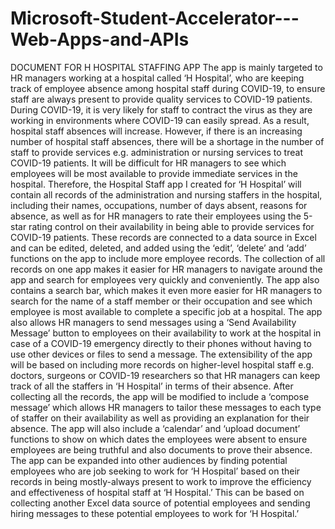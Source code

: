 # Microsoft-Student-Accelerator---Web-Apps-and-APIs
DOCUMENT FOR H HOSPITAL STAFFING APP
The app is mainly targeted to HR managers working at a hospital called ‘H Hospital’, who are keeping track of employee absence among hospital staff during COVID-19, to ensure staff are always present to provide quality services to COVID-19 patients.
During COVID-19, it is very likely for staff to contract the virus as they are working in environments where COVID-19 can easily spread. As a result, hospital staff absences will increase. However, if there is an increasing number of hospital staff absences, there will be a shortage in the number of staff to provide services e.g. administration or nursing services to treat COVID-19 patients. It will be difficult for HR managers to see which employees will be most available to provide immediate services in the hospital.
Therefore, the Hospital Staff app I created for ‘H Hospital’ will contain all records of the administration and nursing staffers in the hospital, including their names, occupations, number of days absent, reasons for absence, as well as for HR managers to rate their employees using the 5-star rating control on their availability in being able to provide services for COVID-19 patients. These records are connected to a data source in Excel and can be edited, deleted, and added using the ‘edit’, ‘delete’ and ‘add’ functions on the app to include more employee records. The collection of all records on one app makes it easier for HR managers to navigate around the app and search for employees very quickly and conveniently. The app also contains a search bar, which makes it even more easier for HR managers to search for the name of a staff member or their occupation and see which employee is most available to complete a specific job at a hospital. The app also allows HR managers to send messages using a ‘Send Availability Message’ button to employees on their availability to work at the hospital in case of a COVID-19 emergency directly to their phones without having to use other devices or files to send a message. 
The extensibility of the app will be based on including more records on higher-level hospital staff e.g. doctors, surgeons or COVID-19 researchers so that HR managers can keep track of all the staffers in ‘H Hospital’ in terms of their absence. After collecting all the records, the app will be modified to include a ‘compose message’ which allows HR managers to tailor these messages to each type of staffer on their availability as well as providing an explanation for their absence. The app will also include a ‘calendar’ and ‘upload document’ functions to show on which dates the employees were absent to ensure employees are being truthful and also documents to prove their absence. The app can be expanded into other audiences by finding potential employees who are job seeking to work for ‘H Hospital’ based on their records in being mostly-always present to work to improve the efficiency and effectiveness of hospital staff at ‘H Hospital.’ This can be based on collecting another Excel data source of potential employees and sending hiring messages to these potential employees to work for ‘H Hospital.’ 
